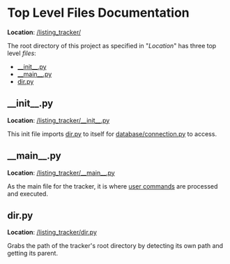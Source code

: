 # Top Level Files Documentation
**Location**: [/listing_tracker/](/listing_tracker/)

The root directory of this project as specified in "*Location*" has three top level *files*:
* [\_\_init\_\_.py](#__init__py)
* [\_\_main\_\_.py](#__main__py)
* [dir.py](#dirpy)

## \_\_init\_\_.py
**Location**: [/listing_tracker/\_\_init\_\_.py](/listing_tracker/__init__.py)

This init file imports [dir.py](#dirpy) to itself for [database/connection.py](/docs/database.md#connectionpy) to access.

## \_\_main\_\_.py
**Location**: [/listing_tracker/\_\_main\_\_.py](/listing_tracker/__main__.py)

As the main file for the tracker, it is where [user commands](/docs/commands.md) are processed and executed.

## dir.py
**Location**: [/listing_tracker/dir.py](/listing_tracker/dir.py)

Grabs the path of the tracker's root directory by detecting its own path and getting its parent.